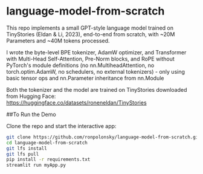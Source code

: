 # language-model-from-scratch
This repo implements a small GPT-style language model trained on TinyStories (Eldan & Li, 2023), end-to-end from scratch, with ~20M Parameters and ~40M tokens processed.

I wrote the byte-level BPE tokenizer, AdamW optimizer, and Transformer with Multi-Head Self-Attention, Pre-Norm blocks, and RoPE without PyTorch's module definitions (no nn.MultiheadAttention, no torch.optim.AdamW, no schedulers, no external tokenizers) - only using basic tensor ops and nn.Parameter inheritance from nn.Module

Both the tokenizer and the model are trained on TinyStories downloaded from Hugging Face: https://huggingface.co/datasets/roneneldan/TinyStories


##To Run the Demo

Clone the repo and start the interactive app:

```bash
git clone https://github.com/ronpolonsky/language-model-from-scratch.git
cd language-model-from-scratch
git lfs install
git lfs pull
pip install -r requirements.txt
streamlit run myApp.py

